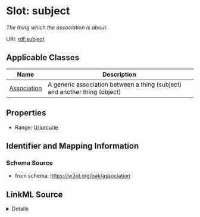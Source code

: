 # Slot: subject
_The thing which the association is about._


URI: [rdf:subject](rdf:subject)



<!-- no inheritance hierarchy -->




## Applicable Classes

| Name | Description |
| --- | --- |
[Association](Association.md) | A generic association between a thing (subject) and another thing (object)






## Properties

* Range: [Uriorcurie](Uriorcurie.md)







## Identifier and Mapping Information







### Schema Source


* from schema: https://w3id.org/oak/association




## LinkML Source

<details>
```yaml
name: subject
description: The thing which the association is about.
from_schema: https://w3id.org/oak/association
exact_mappings:
- oa:hasBody
rank: 1000
slot_uri: rdf:subject
alias: subject
domain_of:
- Association
range: uriorcurie

```
</details>